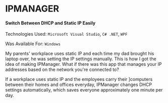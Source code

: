 # IPMANAGER

#### Switch Between DHCP and Static IP Easily

Technologies Used: `Microsoft Visual Studio`, `C# .NET`, `WPF`

Was Available For: `Windows`

My parents' workplace uses static IP and each time my dad brought his laptop over, he was setting the IP
settings manually. This is how I got the idea of making IPManager. What if there was this app that
manages your IP addresses based on the network you're connected to?

If a workplace uses static IP and the employees carry their
 ]computers between their homes and offices everyday, IPManager
  changes DHCP settings automatically, which saves everyone
   approximately one minute per day.